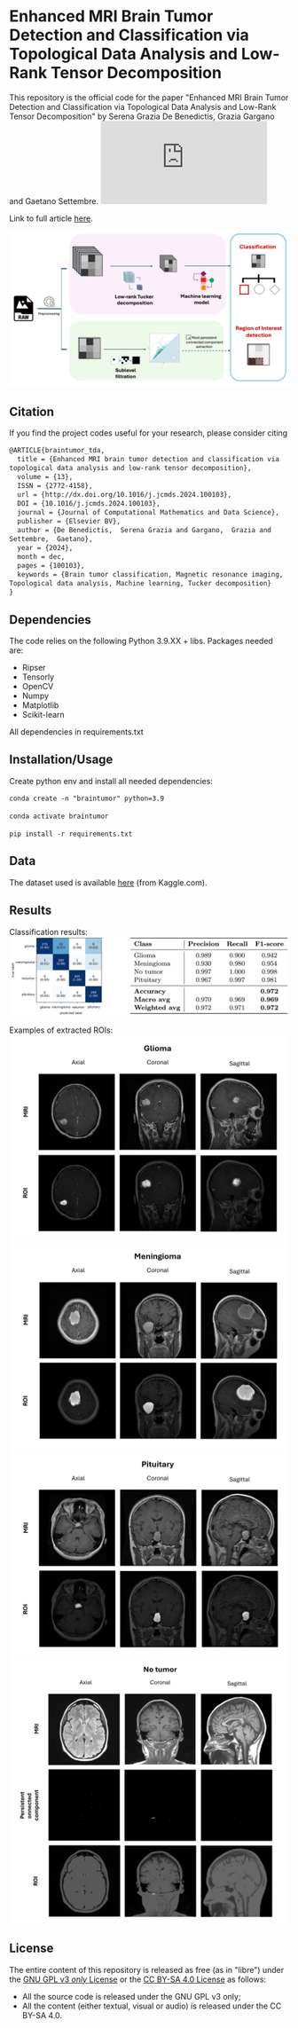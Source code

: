 # Enhanced MRI Brain Tumor Detection and Classification via Topological Data Analysis and Low-Rank Tensor Decomposition

This repository is the official code for the paper "Enhanced MRI Brain Tumor Detection and Classification via Topological Data Analysis and Low-Rank Tensor Decomposition" by Serena Grazia De Benedictis, Grazia Gargano and Gaetano Settembre. [![Citation Badge](https://api.juleskreuer.eu/citation-badge.php?doi=10.1016/j.jcmds.2024.100103)](https://juleskreuer.eu/citation-badge/)

Link to full article [here](https://www.sciencedirect.com/science/article/pii/S2772415824000142). 

![Workflow](https://github.com/gaetanosettembre/BrainTumor_clf_TDA/blob/main/images/workflow_BT.png?raw=true)


## Citation
If you find the project codes useful for your research, please consider citing


```
@ARTICLE{braintumor_tda,
  title = {Enhanced MRI brain tumor detection and classification via topological data analysis and low-rank tensor decomposition},
  volume = {13},
  ISSN = {2772-4158},
  url = {http://dx.doi.org/10.1016/j.jcmds.2024.100103},
  DOI = {10.1016/j.jcmds.2024.100103},
  journal = {Journal of Computational Mathematics and Data Science},
  publisher = {Elsevier BV},
  author = {De Benedictis,  Serena Grazia and Gargano,  Grazia and Settembre,  Gaetano},
  year = {2024},
  month = dec,
  pages = {100103},
  keywords = {Brain tumor classification, Magnetic resonance imaging, Topological data analysis, Machine learning, Tucker decomposition}
}

```

## Dependencies

The code relies on the following Python 3.9.XX + libs. Packages needed are:
 
* Ripser
* Tensorly
* OpenCV
* Numpy
* Matplotlib
* Scikit-learn

All dependencies in requirements.txt

## Installation/Usage

Create python env and install all needed dependencies:

    conda create -n "braintumor" python=3.9

    conda activate braintumor

    pip install -r requirements.txt

## Data

The dataset used is available [here](https://www.kaggle.com/datasets/masoudnickparvar/brain-tumor-mri-dataset) (from Kaggle.com).

## Results

Classification results:
![Confusion Matrix and Classification report](https://github.com/gaetanosettembre/BrainTumor_clf_TDA/blob/main/images/res_cls.png?raw=true)

Examples of extracted ROIs:
![ROI_glioma](https://github.com/gaetanosettembre/BrainTumor_clf_TDA/blob/main/images/roi_glioma.png)
![ROI_meningioma](https://github.com/gaetanosettembre/BrainTumor_clf_TDA/blob/main/images/roi_meningioma.png)
![ROI_pituitary](https://github.com/gaetanosettembre/BrainTumor_clf_TDA/blob/main/images/roi_pituitary.png)
![ROI_notumor](https://github.com/gaetanosettembre/BrainTumor_clf_TDA/blob/main/images/roi_notumor.png)

## License

The entire content of this repository is released as free (as in "libre") under the [GNU GPL v3 _only_ License](LICENSE) or the [CC BY-SA 4.0 License](https://creativecommons.org/licenses/by-sa/4.0/legalcode) as follows:

- All the source code is released under the GNU GPL v3 only;
- All the content (either textual, visual or audio) is released under the CC BY-SA 4.0.
